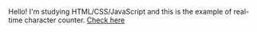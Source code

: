 Hello! I'm studying HTML/CSS/JavaScript and this is the example of real-time character counter.
[Check here](#)